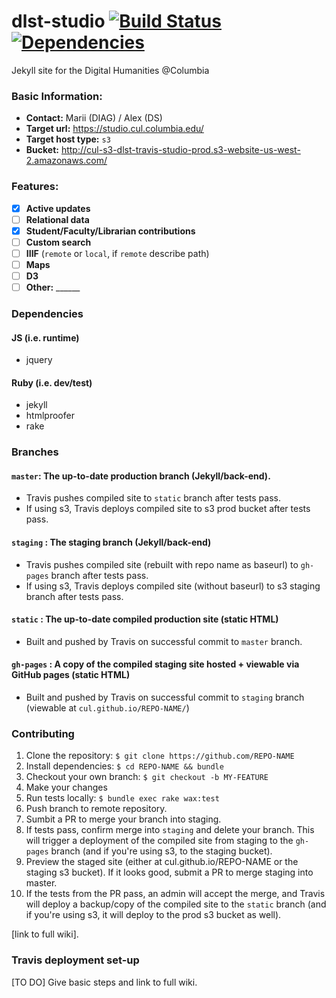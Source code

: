 # dlst-studio [![Build Status](https://travis-ci.org/cul/dlst-studio.svg?branch=master)](https://travis-ci.org/cul/dlst-studio) [![Dependencies](https://img.shields.io/librariesio/github/cul/dlst-studio.svg)](https://libraries.io/github/cul/dlst-studio)
Jekyll site for the Digital Humanities @Columbia

### Basic Information:

- __Contact:__ Marii (DIAG) / Alex (DS)
- __Target url:__ <https://studio.cul.columbia.edu/>
- __Target host type:__ `s3`
- __Bucket:__ <http://cul-s3-dlst-travis-studio-prod.s3-website-us-west-2.amazonaws.com/>
  
### Features:

- [x] __Active updates__ 
- [ ] __Relational data__
- [x] __Student/Faculty/Librarian contributions__
- [ ] __Custom search__
- [ ] __IIIF__ (`remote` or `local`, if `remote` describe path)
- [ ] __Maps__
- [ ] __D3__
- [ ] __Other:__ ______

### Dependencies

#### JS (i.e. runtime)
- jquery

#### Ruby (i.e. dev/test)
- jekyll
- htmlproofer
- rake

### Branches

#### `master`: The up-to-date production branch (Jekyll/back-end). 
- Travis pushes compiled site to `static` branch after tests pass.
- If using s3, Travis deploys compiled site to s3 prod bucket after tests pass.

#### `staging` : The staging branch (Jekyll/back-end)
- Travis pushes compiled site (rebuilt with repo name as baseurl) to `gh-pages` branch after tests pass.
- If using s3, Travis deploys compiled site (without baseurl) to s3 staging branch after tests pass.

#### `static` : The up-to-date compiled production site (static HTML)
- Built and pushed by Travis on successful commit to `master` branch.

#### `gh-pages` : A copy of the compiled staging site hosted + viewable via GitHub pages (static HTML)
- Built and pushed by Travis on successful commit to `staging` branch (viewable at `cul.github.io/REPO-NAME/`)


### Contributing

1. Clone the repository: `$ git clone https://github.com/REPO-NAME`
2. Install dependencies: `$ cd REPO-NAME && bundle`
3. Checkout your own branch: `$ git checkout -b MY-FEATURE`
4. Make your changes
5. Run tests locally: `$ bundle exec rake wax:test`
6. Push branch to remote repository.
7. Sumbit a PR to merge your branch into staging.
8. If tests pass, confirm merge into `staging` and delete your branch. This will trigger a deployment of the compiled site from staging to the `gh-pages` branch (and if you're using s3, to the staging bucket).
9. Preview the staged site (either at cul.github.io/REPO-NAME or the staging s3 bucket). If it looks good, submit a PR to merge staging into master.
10. If the tests from the PR pass, an admin will accept the merge, and Travis will deploy a backup/copy of the compiled site to the `static` branch (and if you're using s3, it will deploy to the prod s3 bucket as well).

[link to full wiki].

### Travis deployment set-up

[TO DO] Give basic steps and link to full wiki.
